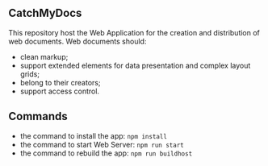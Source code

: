 ## CatchMyDocs

This repository host the  Web Application for the creation and distribution of web documents.
Web documents should:
- clean markup;
- support extended elements for data presentation and complex layout grids;
- belong to their creators;
- support access control.


## Commands
- the command to install the app: `npm install`
- the command to start Web Server: `npm run start`
- the command to rebuild the app: `npm run buildhost`
